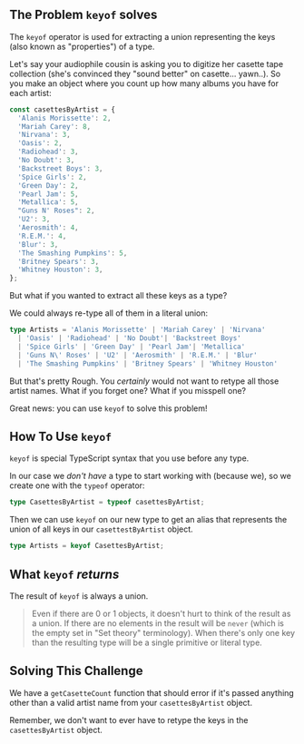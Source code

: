 ## The Problem `keyof` solves

The `keyof` operator is used for extracting a union representing the keys (also known as "properties") of a type.

Let's say your audiophile cousin is asking you to digitize her casette tape collection (she's convinced they "sound better" on casette... yawn..). So you make an object where you count up how many albums you have for each artist:

<!-- no need to complicate the reading of this by some having quotes and some not (which is made especially distracting by the fact that they show up syntax highlighted different colors) -->
<!-- prettier-ignore -->
```ts
const casettesByArtist = {
  'Alanis Morissette': 2,
  'Mariah Carey': 8,
  'Nirvana': 3,
  'Oasis': 2,
  'Radiohead': 3,
  'No Doubt': 3,
  'Backstreet Boys': 3,
  'Spice Girls': 2,
  'Green Day': 2,
  'Pearl Jam': 5,
  'Metallica': 5,
  "Guns N' Roses": 2,
  'U2': 3,
  'Aerosmith': 4,
  'R.E.M.': 4,
  'Blur': 3,
  'The Smashing Pumpkins': 5,
  'Britney Spears': 3,
  'Whitney Houston': 3,
};
```

But what if you wanted to extract all these keys as a type?

We could always re-type all of them in a literal union:

<!-- want to not raise distracting syntax questions about starting with `|` and also keep it on fewer lines in the prompt window -->
<!-- prettier-ignore -->
```ts
type Artists = 'Alanis Morissette' | 'Mariah Carey' | 'Nirvana'
  | 'Oasis' | 'Radiohead' | 'No Doubt'| 'Backstreet Boys'
  | 'Spice Girls' | 'Green Day' | 'Pearl Jam'| 'Metallica'
  | 'Guns N\' Roses' | 'U2' | 'Aerosmith' | 'R.E.M.' | 'Blur'
  | 'The Smashing Pumpkins' | 'Britney Spears' | 'Whitney Houston'
```

But that's pretty Rough. You _certainly_ would not want to retype all those artist names. What if you forget one? What if you misspell one?

Great news: you can use `keyof` to solve this problem!

## How To Use `keyof`

`keyof` is special TypeScript syntax that you use before any type.

In our case we _don't have_ a type to start working with (because we), so we create one with the `typeof` operator:

```ts
type CasettesByArtist = typeof casettesByArtist;
```

Then we can use `keyof` on our new type to get an alias that represents the union of all keys in our `casettestByArtist` object.

```ts
type Artists = keyof CasettesByArtist;
```

## What `keyof` _returns_

The result of `keyof` is always a union.

> Even if there are 0 or 1 objects, it doesn't hurt to think of the result as a union. If there are no elements in the result will be `never` (which is the empty set in "Set theory" terminology). When there's only one key than the resulting type will be a single primitive or literal type.

## Solving This Challenge

We have a `getCasetteCount` function that should error if it's passed anything other than a valid artist name from your `casettesByArtist` object.

Remember, we don't want to ever have to retype the keys in the `casettesByArtist` object.
